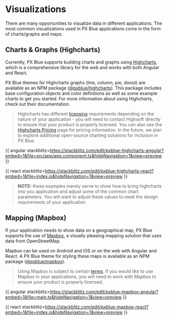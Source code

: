 # Visualizations

There are many opportunities to visualize data in different applications. The most common visualizations used in PX Blue applications come in the form of charts/graphs and maps.

## Charts & Graphs (Highcharts)
Currently, PX Blue supports building charts and graphs using [Highcharts](http://www.highcharts.com), which is a comprehensive library for the web and works with both Angular and React. 

PX Blue themes for Highcharts graphs (line, column, pie, donut) are available as an NPM package ([@pxblue/highcharts](https://www.npmjs.com/package/@pxblue/highcharts)). This package includes base configuration objects and color definitions as well as some example charts to get you started. For more information about using Highcharts, check out their documentation.

> Highcharts has different [licensing](https://shop.highsoft.com/faq/licensing) requirements depending on the nature of your application - you will need to contact Highsoft directly to ensure that your product is properly licensed. You can also see the [Highcharts Pricing](https://shop.highsoft.com/highcharts/) page for pricing information. In the future, we plan to explore additional open-source charting solutions for inclusion in PX Blue.


{{ angular stackblitz=https://stackblitz.com/edit/pxblue-highcharts-angular?embed=1&file=src/app/app.component.ts&hideNavigation=1&view=preview }}

{{ react stackblitz=https://stackblitz.com/edit/pxblue-highcharts-react?embed=1&file=index.js&hideNavigation=1&view=preview }}

>**NOTE:** these examples merely serve to show how to bring highcharts into you application and adjust some of the common chart parameters. You will want to adjust these values to meet the design requirements of your application.

## Mapping (Mapbox)
If your application needs to show data on a geographical map, PX Blue supports the use of [Mapbox](https://www.mapbox.com/), a visually pleasing mapping solution that uses data from OpenStreetMap.

Mapbox can be used on Android and iOS or on the web with Angular and React. A PX Blue theme for styling these maps is available as an NPM package ([@pxblue/mapbox](https://www.npmjs.com/package/@pxblue/mapbox)).

> Using Mapbox is subject to certain [terms](https://www.mapbox.com/pricing/). If you would like to use Mapbox in your applications, you will need to work with Mapbox to ensure your product is properly licensed.

{{ angular stackblitz=https://stackblitz.com/edit/pxblue-mapbox-angular?embed=1&file=main.ts&hideNavigation=1&view=preview }}

{{ react stackblitz=https://stackblitz.com/edit/pxblue-mapbox-react?embed=1&file=index.js&hideNavigation=1&view=preview }}


